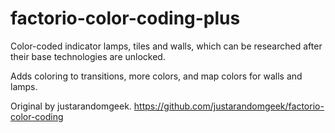 # factorio-color-coding-plus

Color-coded indicator lamps, tiles and walls, which can be researched after their base technologies are unlocked.

Adds coloring to transitions, more colors, and map colors for walls and lamps.

Original by justarandomgeek. https://github.com/justarandomgeek/factorio-color-coding
